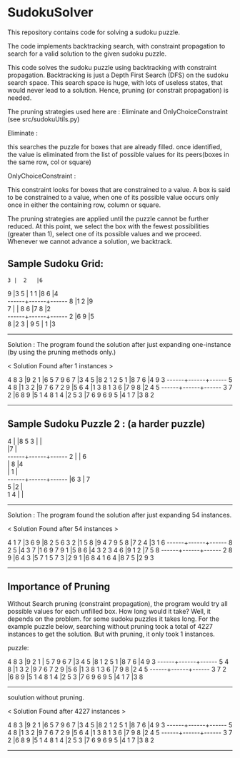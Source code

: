 # SudokuSolver 

This repository contains code for solving a sudoku puzzle. 

The code implements backtracking search, with constraint propagation to search for a valid solution to the given sudoku puzzle. 

This code solves the sudoku puzzle using backtracking with constraint propagation. 
Backtracking is just a Depth First Search (DFS) on the sudoku search space. This search space 
is huge, with lots of useless states, that would never lead to a solution. Hence, pruning (or 
constrait propagation) is needed. 

The pruning strategies used here are : Eliminate and OnlyChoiceConstraint (see src/sudokuUtils.py)

Eliminate : 

this searches the puzzle for boxes that are already filled. once identified, the value is eliminated from the list of possible values for its peers(boxes in the same row, col or square) 

OnlyChoiceConstraint : 

This constraint looks for boxes that are constrained to a value. A box is said to be constrained to a value, when one of its possible value occurs only once in either the containing row, column or square. 

The pruning strategies are applied until the puzzle cannot be further reduced. At this point, 
we select the box with the fewest possibilities (greater than 1), select one of its possible values
and we proceed. Whenever we cannot advance a solution, we backtrack.                             

## Sample Sudoku Grid: 

    3 |  2   |6     
9     |3   5 |    1 
    1 |8   6 |4     
------+------+------
    8 |1   2 |9     
7     |      |    8 
    6 |7   8 |2     
------+------+------
    2 |6   9 |5     
8     |2   3 |    9 
    5 |  1   |3     
*************************

Solution : The program found the solution after just expanding one-instance (by using the pruning methods only.)

< Solution Found after 1 instances >

4 8 3 |9 2 1 |6 5 7 
9 6 7 |3 4 5 |8 2 1 
2 5 1 |8 7 6 |4 9 3 
------+------+------
5 4 8 |1 3 2 |9 7 6 
7 2 9 |5 6 4 |1 3 8 
1 3 6 |7 9 8 |2 4 5 
------+------+------
3 7 2 |6 8 9 |5 1 4 
8 1 4 |2 5 3 |7 6 9 
6 9 5 |4 1 7 |3 8 2 
*************************

## Sample Sudoku Puzzle 2 : (a harder puzzle)

4     |      |8   5 
  3   |      |      
      |7     |      
------+------+------
  2   |      |  6   
      |  8   |4     
      |  1   |      
------+------+------
      |6   3 |  7   
5     |2     |      
1   4 |      |      
*************************

Solution : The program found the solution after just expanding 54 instances.

< Solution Found after 54 instances >

4 1 7 |3 6 9 |8 2 5 
6 3 2 |1 5 8 |9 4 7 
9 5 8 |7 2 4 |3 1 6 
------+------+------
8 2 5 |4 3 7 |1 6 9 
7 9 1 |5 8 6 |4 3 2 
3 4 6 |9 1 2 |7 5 8 
------+------+------
2 8 9 |6 4 3 |5 7 1 
5 7 3 |2 9 1 |6 8 4 
1 6 4 |8 7 5 |2 9 3 
*************************


## Importance of Pruning

Without Search pruning (constraint propagation), the program would try all possible values for each unfilled box. How long would it take? Well, it depends on the problem. for some sudoku puzzles it takes long. For the example puzzle below, searching without pruning took a total of 4227 instances to get the solution. But with pruning, it only took 1 instances.

puzzle: 

4 8 3 |9 2 1 |  5 7 
9 6 7 |3 4 5 |8   1 
2 5 1 |8 7 6 |4 9 3 
------+------+------
5 4 8 |1 3 2 |9 7 6 
7 2 9 |5 6   |1 3 8 
1 3 6 |7 9 8 |2 4 5 
------+------+------
3 7 2 |6 8 9 |5 1 4 
8 1 4 |2 5 3 |7 6 9 
6 9 5 |4 1 7 |3 8   
*************************

soulution without pruning. 

< Solution Found after 4227 instances >

4 8 3 |9 2 1 |6 5 7 
9 6 7 |3 4 5 |8 2 1 
2 5 1 |8 7 6 |4 9 3 
------+------+------
5 4 8 |1 3 2 |9 7 6 
7 2 9 |5 6 4 |1 3 8 
1 3 6 |7 9 8 |2 4 5 
------+------+------
3 7 2 |6 8 9 |5 1 4 
8 1 4 |2 5 3 |7 6 9 
6 9 5 |4 1 7 |3 8 2 
*************************
